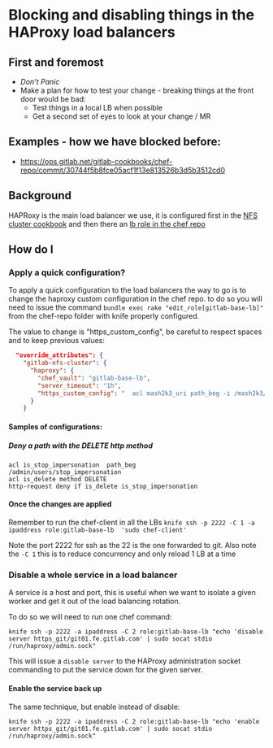 # Blocking and disabling things in the HAProxy load balancers

## First and foremost

* *Don't Panic*
* Make a plan for how to test your change - breaking things at the front door would be bad:
  * Test things in a local LB when possible
  * Get a second set of eyes to look at your change / MR

## Examples - how we have blocked before:

* https://ops.gitlab.net/gitlab-cookbooks/chef-repo/commit/30744f5b8fce05acf1f13e813526b3d5b3512cd0

## Background

HAPRoxy is the main load balancer we use, it is configured first in the
[NFS cluster cookbook](https://dev.gitlab.org/cookbooks/gitlab-nfs-cluster/blob/master/templates/default/haproxy.cfg.erb)
and then there an [lb role in the chef repo](https://ops.gitlab.net/gitlab-cookbooks/chef-repo/blob/master/roles/gitlab-cluster-lb.json)

## How do I

### Apply a quick configuration?

To apply a quick configuration to the load balancers the way to go is to change the haproxy custom
configuration in the chef repo.
to do so you will need to issue the command `bundle exec rake "edit_role[gitlab-base-lb]"` from the
chef-repo folder with knife properly configured.

The value to change is "https_custom_config", be careful to respect spaces and to keep previous values:
``` json
  "override_attributes": {
    "gitlab-nfs-cluster": {
      "haproxy": {
        "chef_vault": "gitlab-base-lb",
        "server_timeout": "1h",
        "https_custom_config": "  acl mash2k3_uri path_beg -i /mash2k3/mash2k3-repository/raw/\n  http-request deny if mash2k3_uri\n"
      }
    }
```

#### Samples of configurations:

##### Deny a path with the DELETE http method

```
acl is_stop_impersonation  path_beg         /admin/users/stop_impersonation
acl is_delete method DELETE
http-request deny if is_delete is_stop_impersonation
```

#### Once the changes are applied

Remember to run the chef-client in all the LBs
`knife ssh -p 2222 -C 1 -a ipaddress role:gitlab-base-lb  'sudo chef-client'`

Note the port 2222 for ssh as the 22 is the one forwarded to git. Also note the `-C 1`
this is to reduce concurrency and only reload 1 LB at a time

### Disable a whole service in a load balancer

A service is a host and port, this is useful when we want to isolate a given worker and get it out of the load balancing rotation.

To do so we will need to run one chef command:

```
knife ssh -p 2222 -a ipaddress -C 2 role:gitlab-base-lb "echo 'disable server https_git/git01.fe.gitlab.com' | sudo socat stdio /run/haproxy/admin.sock"
```

This will issue a `disable server` to the HAProxy administration socket commanding to put the service down for the given server.

#### Enable the service back up

The same technique, but enable instead of disable:

```
knife ssh -p 2222 -a ipaddress -C 2 role:gitlab-base-lb "echo 'enable server https_git/git01.fe.gitlab.com' | sudo socat stdio /run/haproxy/admin.sock"
```
